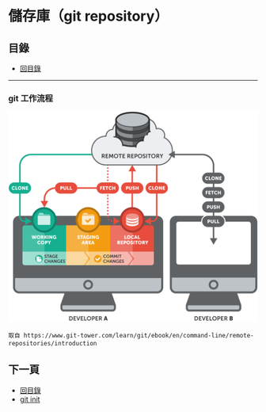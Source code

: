 # 儲存庫（git repository）

## 目錄
- [回目錄](../SUMMARY.md)

***


### git 工作流程

![](../img/basic-remote-workflow.png)

```
取自 https://www.git-tower.com/learn/git/ebook/en/command-line/remote-repositories/introduction
```


## 下一頁
- [回目錄](../SUMMARY.md)
- [git init](../git-init/index.md)